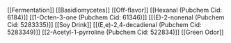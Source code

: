 [[Fermentation]]
[[Basidiomycetes]]
[[Off-flavor]]
[[Hexanal (Pubchem Cid: 6184)]]
[[1-Octen-3-one (Pubchem Cid: 61346)]]
[[(E)-2-nonenal (Pubchem Cid: 5283335)]]
[[Soy Drink]]
[[(E,e)-2,4-decadienal (Pubchem Cid: 5283349)]]
[[2-Acetyl-1-pyrroline (Pubchem Cid: 522834)]]
[[Green Odor]]
